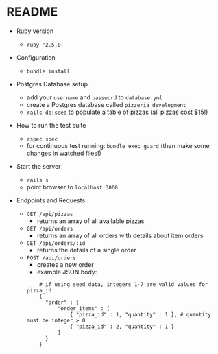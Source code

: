 # README

* Ruby version
    - `ruby '2.5.0'`

* Configuration
    - `bundle install`

* Postgres Database setup
    - add your `username` and `password` to `database.yml`
    - create a Postgres database called `pizzeria_development`
    - `rails db:seed` to populate a table of pizzas (all pizzas cost $15!)

* How to run the test suite
    - `rspec spec`
    - for continuous test running: `bundle exec guard` (then make some changes in watched files!)
    
* Start the server
    - `rails s`
    - point browser to `localhost:3000`
    
* Endpoints and Requests
    - `GET /api/pizzas`
        - returns an array of all available pizzas
    - `GET /api/orders`
        - returns an array of all orders with details about item orders
    - `GET /api/orders/:id`
        - returns the details of a single order
    - `POST /api/orders`
        - creates a new order
        - example JSON body:
        ```
            # if using seed data, integers 1-7 are valid values for pizza_id            
            {
              "order" : {
                  "order_items" : [
                      { "pizza_id" : 1, "quantity" : 1 }, # quantity must be integer > 0
                      { "pizza_id" : 2, "quantity" : 1 } 
                  ]
              }
            }
        ```